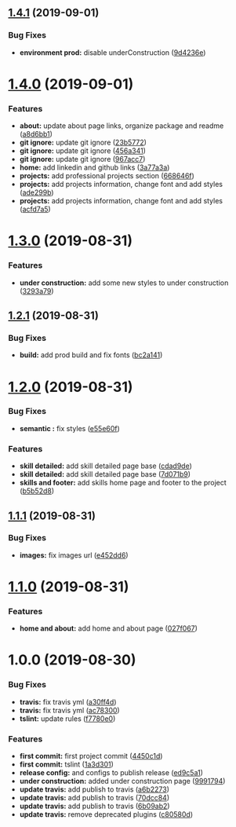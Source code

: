 ## [1.4.1](https://github.com/vanishdark/resumePage/compare/v1.4.0...v1.4.1) (2019-09-01)


### Bug Fixes

* **environment prod:** disable underConstruction ([9d4236e](https://github.com/vanishdark/resumePage/commit/9d4236e))

# [1.4.0](https://github.com/vanishdark/resumePage/compare/v1.3.0...v1.4.0) (2019-09-01)


### Features

* **about:** update about page links, organize package and readme ([a8d6bb1](https://github.com/vanishdark/resumePage/commit/a8d6bb1))
* **git ignore:** update git ignore ([23b5772](https://github.com/vanishdark/resumePage/commit/23b5772))
* **git ignore:** update git ignore ([456a341](https://github.com/vanishdark/resumePage/commit/456a341))
* **git ignore:** update git ignore ([967acc7](https://github.com/vanishdark/resumePage/commit/967acc7))
* **home:** add linkedin and github links ([3a77a3a](https://github.com/vanishdark/resumePage/commit/3a77a3a))
* **projects:** add professional projects section ([668646f](https://github.com/vanishdark/resumePage/commit/668646f))
* **projects:** add projects information, change font and add styles ([ade299b](https://github.com/vanishdark/resumePage/commit/ade299b))
* **projects:** add projects information, change font and add styles ([acfd7a5](https://github.com/vanishdark/resumePage/commit/acfd7a5))

# [1.3.0](https://github.com/vanishdark/resumePage/compare/v1.2.1...v1.3.0) (2019-08-31)


### Features

* **under construction:** add some new styles to under construction ([3293a79](https://github.com/vanishdark/resumePage/commit/3293a79))

## [1.2.1](https://github.com/vanishdark/resumePage/compare/v1.2.0...v1.2.1) (2019-08-31)


### Bug Fixes

* **build:** add prod build and fix fonts ([bc2a141](https://github.com/vanishdark/resumePage/commit/bc2a141))

# [1.2.0](https://github.com/vanishdark/resumePage/compare/v1.1.1...v1.2.0) (2019-08-31)


### Bug Fixes

* **semantic :** fix styles ([e55e60f](https://github.com/vanishdark/resumePage/commit/e55e60f))


### Features

* **skill detailed:** add skill detailed page base ([cdad9de](https://github.com/vanishdark/resumePage/commit/cdad9de))
* **skill detailed:** add skill detailed page base ([7d071b9](https://github.com/vanishdark/resumePage/commit/7d071b9))
* **skills and footer:** add skills home page and footer to the project ([b5b52d8](https://github.com/vanishdark/resumePage/commit/b5b52d8))

## [1.1.1](https://github.com/vanishdark/resumePage/compare/v1.1.0...v1.1.1) (2019-08-31)


### Bug Fixes

* **images:** fix images url ([e452dd6](https://github.com/vanishdark/resumePage/commit/e452dd6))

# [1.1.0](https://github.com/vanishdark/resumePage/compare/v1.0.0...v1.1.0) (2019-08-31)


### Features

* **home and about:** add home and about page ([027f067](https://github.com/vanishdark/resumePage/commit/027f067))

# 1.0.0 (2019-08-30)


### Bug Fixes

* **travis:** fix travis yml ([a30ff4d](https://github.com/vanishdark/resumePage/commit/a30ff4d))
* **travis:** fix travis yml ([ac78300](https://github.com/vanishdark/resumePage/commit/ac78300))
* **tslint:** update rules ([f7780e0](https://github.com/vanishdark/resumePage/commit/f7780e0))


### Features

* **first commit:** first project commit ([4450c1d](https://github.com/vanishdark/resumePage/commit/4450c1d))
* **first commit:** tslint ([1a3d301](https://github.com/vanishdark/resumePage/commit/1a3d301))
* **release config:** and configs to publish release ([ed9c5a1](https://github.com/vanishdark/resumePage/commit/ed9c5a1))
* **under construction:** added under construction page ([9991794](https://github.com/vanishdark/resumePage/commit/9991794))
* **update travis:** add publish to travis ([a6b2273](https://github.com/vanishdark/resumePage/commit/a6b2273))
* **update travis:** add publish to travis ([70dcc84](https://github.com/vanishdark/resumePage/commit/70dcc84))
* **update travis:** add publish to travis ([6b09ab2](https://github.com/vanishdark/resumePage/commit/6b09ab2))
* **update travis:** remove deprecated plugins ([c80580d](https://github.com/vanishdark/resumePage/commit/c80580d))
